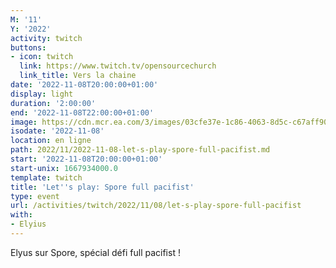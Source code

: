 ```yaml
---
M: '11'
Y: '2022'
activity: twitch
buttons:
- icon: twitch
  link: https://www.twitch.tv/opensourcechurch
  link_title: Vers la chaine
date: '2022-11-08T20:00:00+01:00'
display: light
duration: '2:00:00'
end: '2022-11-08T22:00:00+01:00'
image: https://cdn.mcr.ea.com/3/images/03cfe37e-1c86-4063-8d5c-c67aff90a293/1587735143-0x0-0-0.jpg
isodate: '2022-11-08'
location: en ligne
path: 2022/11/2022-11-08-let-s-play-spore-full-pacifist.md
start: '2022-11-08T20:00:00+01:00'
start-unix: 1667934000.0
template: twitch
title: 'Let''s play: Spore full pacifist'
type: event
url: /activities/twitch/2022/11/08/let-s-play-spore-full-pacifist
with:
- Elyius
---
```

Elyus sur Spore, spécial défi full pacifist !